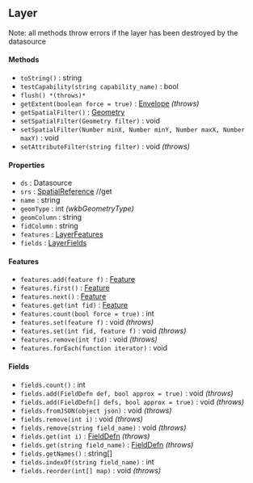 ## Layer

Note: all methods throw errors if the layer has been destroyed by the datasource

#### Methods 

- `toString()` : string
- `testCapability(string capability_name)` : bool
- `flush() *(throws)*`
- `getExtent(boolean force = true)` : [Envelope](envelope.md) *(throws)*
- `getSpatialFilter()` : [Geometry](geometry.md)
- `setSpatialFilter(Geometry filter)` : void
- `setSpatialFilter(Number minX, Number minY, Number maxX, Number maxY)` : void
- `setAttributeFilter(string filter)` : void *(throws)*

#### Properties

- `ds` : Datasource
- `srs` : [SpatialReference](spatialreference.md) //get
- `name` : string
- `geomType` : int *(wkbGeometryType)*
- `geomColumn` : string
- `fidColumn` : string
- `features` : [LayerFeatures](#features)
- `fields` : [LayerFields](#fields)

#### Features

- `features.add(feature f)` : [Feature](feature.md)
- `features.first()` : [Feature](feature.md)
- `features.next()` : [Feature](feature.md)
- `features.get(int fid)` : [Feature](feature.md)
- `features.count(bool force = true)` : int
- `features.set(feature f)` : void *(throws)*
- `features.set(int fid, feature f)` : void *(throws)*
- `features.remove(int fid)` : void *(throws)*
- `features.forEach(function iterator)` : void

#### Fields

- `fields.count()` : int
- `fields.add(FieldDefn def, bool approx = true)` : void *(throws)*
- `fields.add(FieldDefn[] defs, bool approx = true)` : void *(throws)*
- `fields.fromJSON(object json)` : void *(throws)*
- `fields.remove(int i)` : void *(throws)*
- `fields.remove(string field_name)` : void *(throws)*
- `fields.get(int i)` : [FieldDefn](fielddefn.md) *(throws)*
- `fields.get(string field_name)` : [FieldDefn](fielddefn.md) *(throws)*
- `fields.getNames()` : string[]
- `fields.indexOf(string field_name)` : int
- `fields.reorder(int[] map)` : void *(throws)*